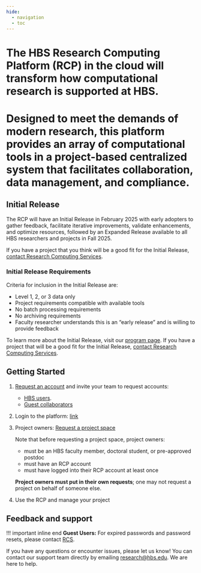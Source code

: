 ```yaml
---
hide:
  - navigation
  - toc
---
```


# The HBS Research Computing Platform (RCP) in the cloud will transform how computational research is supported at HBS.

# Designed to meet the demands of modern research, this platform provides an array of computational tools in a project-based centralized system that facilitates collaboration, data management, and compliance.   

## Initial Release

The RCP will have an Initial Release in February 2025 with early adopters to gather feedback, facilitate iterative improvements, validate enhancements, and optimize resources, followed by an Expanded Release available to all HBS researchers and projects in Fall 2025.

If you have a project that you think will be a good fit for the Initial Release, [contact Research Computing Services](mailto:research@hbs.edu).

### Initial Release Requirements

Criteria for inclusion in the Initial Release are: 
  - Level 1, 2, or 3 data only   
  - Project requirements compatible with available tools    
  - No batch processing requirements  
  - No archiving requirements  
  - Faculty researcher understands this is an “early release” and is willing to provide feedback  

To learn more about the Initial Release, visit our [program page](https://hbs.sharepoint.com/sites/CloudRCP/SitePages/About-the-Initial-Release.aspx?csf=1&web=1&e=D8OZaV). If you have a project that will be a good fit for the Initial Release, [contact Research Computing Services](mailto:research@hbs.edu). 

## Getting Started
   
1.  [Request an account](https://secure.hbs.edu/accountManagement/secure/research-computing-platform/account/new) and invite your team to request accounts:
    - [HBS users](https://secure.hbs.edu/accountManagement/secure/research-computing-platform/account/new).
    - [Guest collaborators](https://secure.hbs.edu/accountManagement/guest/research-computing-platform/account/new)
2.  Login to the platform: [link]()
3.  Project owners: [Request a project space](https://secure.hbs.edu/accountManagement/secure/research-computing-platform/projectspace/new)
    
    Note that before requesting a project space, project owners:
      - must be an HBS faculty member, doctoral student, or pre-approved postdoc
      - must have an RCP account
      - must have logged into their RCP account at least once
    
    **Project owners must put in their own requests**; one may not request a project on behalf of someone else.
4. Use the RCP and manage your project

## Feedback and support

!!! important inline end
    **Guest Users:** For expired passwords and password resets, please contact [RCS](mailto:research@hbs.edu).

If you have any questions or encounter issues, please let us know! You can contact our support team directly by emailing [research@hbs.edu](mailto:research@hbs.edu). We are here to help. 

<!-- If something looks broken or is not working as expected please 
[open an issue report](https://github.com/hbs-rcs/hbsgrid-docs/issues).-->
